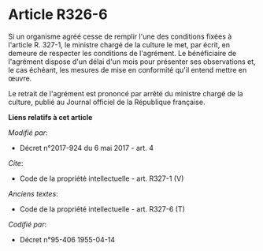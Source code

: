 # Article R326-6

Si un organisme agréé cesse de remplir l'une des conditions fixées à l'article R. 327-1, le ministre chargé de la culture le
met, par écrit, en demeure de respecter les conditions de l'agrément. Le bénéficiaire de l'agrément dispose d'un délai d'un
mois pour présenter ses observations et, le cas échéant, les mesures de mise en conformité qu'il entend mettre en œuvre. 

Le retrait de l'agrément est prononcé par arrêté du ministre chargé de la culture, publié au Journal officiel de la
République française.

**Liens relatifs à cet article**

_Modifié par_:

  - Décret n°2017-924 du 6 mai 2017 - art. 4

_Cite_:

  - Code de la propriété intellectuelle - art. R327-1 (V)

_Anciens textes_:

  - Code de la propriété intellectuelle - art. R327-6 (T)

_Codifié par_:

  - Décret n°95-406 1955-04-14
